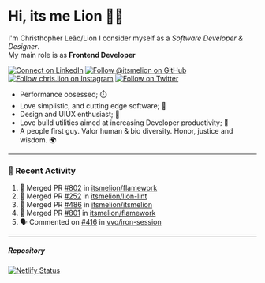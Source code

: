 # Hi, its me Lion 👋🦁

I'm Christhopher Leão/Lion
I consider myself as a _Software Developer & Designer_.<br/>My main role is as <b>Frontend Developer</b>
<br />

[![Connect on LinkedIn](https://img.shields.io/badge/--linkedin?label=LinkedIn&logo=LinkedIn&style=social)](https://www.linkedin.com/in/chrislion)
[![Follow @itsmelion on GitHub](https://img.shields.io/github/followers/itsmelion?label=follow%20%40itsmeLion&style=social)](https://github.com/itsmelion)
[![Follow chris.lion on Instagram](https://img.shields.io/badge/--instagram?label=@chris.lion&logo=Instagram&style=social)](https://instagram.com/chris.lion)
[![Follow on Twitter](https://img.shields.io/badge/--twitter?label=@ChrisLion_me&logo=Twitter&style=social)](https://twitter.com/chrislion_me)

- Performance obsessed; ⏱️
- Love simplistic, and cutting edge software; 📆
- Design and UIUX enthusiast; 🎨
- Love build utilities aimed at increasing Developer productivity; 🧰
- A people first guy. Valor human & bio diversity. Honor, justice and wisdom. 🌍

---
### 📰 Recent Activity

<!--START_SECTION:activity-->
1. 🎉 Merged PR [#802](https://github.com/itsmelion/flamework/pull/802) in [itsmelion/flamework](https://github.com/itsmelion/flamework)
2. 🎉 Merged PR [#252](https://github.com/itsmelion/lion-lint/pull/252) in [itsmelion/lion-lint](https://github.com/itsmelion/lion-lint)
3. 🎉 Merged PR [#486](https://github.com/itsmelion/itsmelion/pull/486) in [itsmelion/itsmelion](https://github.com/itsmelion/itsmelion)
4. 🎉 Merged PR [#801](https://github.com/itsmelion/flamework/pull/801) in [itsmelion/flamework](https://github.com/itsmelion/flamework)
5. 🗣 Commented on [#416](https://github.com/vvo/iron-session/issues/416) in [vvo/iron-session](https://github.com/vvo/iron-session)
<!--END_SECTION:activity-->

___

##### Repository
[![Netlify Status](https://api.netlify.com/api/v1/badges/9e2e6136-1ab9-42fc-8d4e-188512d5d841/deploy-status)](https://app.netlify.com/sites/lion-portfolio/deploys)
